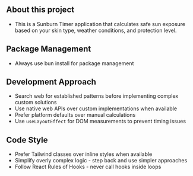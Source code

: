 ## About this project
- This is a Sunburn Timer application that calculates safe sun exposure based on your skin type, weather conditions, and protection level.

## Package Management
- Always use bun install for package management

## Development Approach
- Search web for established patterns before implementing complex custom solutions
- Use native web APIs over custom implementations when available
- Prefer platform defaults over manual calculations
- Use `useLayoutEffect` for DOM measurements to prevent timing issues

## Code Style
- Prefer Tailwind classes over inline styles when available
- Simplify overly complex logic - step back and use simpler approaches
- Follow React Rules of Hooks - never call hooks inside loops

